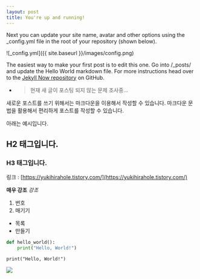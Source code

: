 ```yaml
---
layout: post
title: You're up and running!
---
```


Next you can update your site name, avatar and other options using the _config.yml file in the root of your repository (shown below).

![_config.yml]({{ site.baseurl }}/images/config.png)

The easiest way to make your first post is to edit this one. Go into /_posts/ and update the Hello World markdown file. For more instructions head over to the [Jekyll Now repository](https://github.com/barryclark/jekyll-now) on GitHub.


- > 현재 새 글이 포스팅 되지 않는 문제 조사중...

새로운 포스트를 쓰기 위해서는 마크다운을 이용해서 작성할 수 있습니다.
마크다운 문법을 활용해서 편리하게 포스트를 작성할 수 있습니다.

아래는 예시입니다. 

## H2 태그입니다.
### H3 태그입니다.

링크 : [https://yukihirahole.tistory.com/](https://yukihirahole.tistory.com/)

**매우 강조**
_강조_
1. 번호
2. 매기기

- 목록
- 만들기

```python
def hello_world():
    print("Hello, World!")
```

`print("Hello, World!")`

![](https://i.namu.wiki/i/mO8lzNywboKLKZhgbC3YKSkRlD9QfJvrTmcViIajtStnEcHEDgBojspAUrrXRialEG-V9oiSZiRkT2btnBd2_N0nq85QCU_h02xviZkMl9mNiX5Y1kEN2d5oIZT-P9nNufupzAByPTwKHrIcvh98xA.webp)
